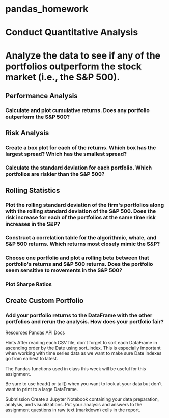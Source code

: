 # pandas_homework

# Conduct Quantitative Analysis
# Analyze the data to see if any of the portfolios outperform the stock market (i.e., the S&P 500).

## Performance Analysis
### Calculate and plot cumulative returns. Does any portfolio outperform the S&P 500?
## Risk Analysis
### Create a box plot for each of the returns. Which box has the largest spread? Which has the smallest spread?

### Calculate the standard deviation for each portfolio. Which portfolios are riskier than the S&P 500?

## Rolling Statistics
### Plot the rolling standard deviation of the firm's portfolios along with the rolling standard deviation of the S&P 500. Does the risk increase for each of the portfolios at the same time risk increases in the S&P?

### Construct a correlation table for the algorithmic, whale, and S&P 500 returns. Which returns most closely mimic the S&P?

### Choose one portfolio and plot a rolling beta between that portfolio's returns and S&P 500 returns. Does the portfolio seem sensitive to movements in the S&P 500?

### Plot Sharpe Ratios




## Create Custom Portfolio
### Add your portfolio returns to the DataFrame with the other portfolios and rerun the analysis. How does your portfolio fair?

Resources
Pandas API Docs

Hints
After reading each CSV file, don't forget to sort each DataFrame in ascending order by the Date using sort_index. This is especially important when working with time series data as we want to make sure Date indexes go from earliest to latest.

The Pandas functions used in class this week will be useful for this assignment.

Be sure to use head() or tail() when you want to look at your data but don't want to print to a large DataFrame.

Submission
Create a Jupyter Notebook containing your data preparation, analysis, and visualizations. Put your analysis and answers to the assignment questions in raw text (markdown) cells in the report.